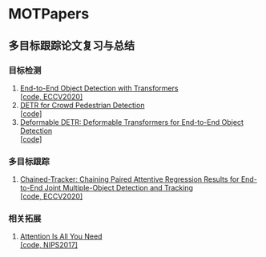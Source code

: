 # MOTPapers
## 多目标跟踪论文复习与总结

### 目标检测

1. [End-to-End Object Detection with Transformers](https://github.com/JunnHan/MOTPapers/issues/3)  
[[code, ECCV2020]](https://github.com/facebookresearch/detr)  
2. [DETR for Crowd Pedestrian Detection](https://github.com/JunnHan/MOTPapers/issues/4)  
[[code]](https://github.com/Hatmm/PED-DETR-for-Pedestrian-Detection)  
3. [Deformable DETR: Deformable Transformers for End-to-End Object Detection](https://github.com/JunnHan/MOTPapers/issues/5)  
[[code]](https://github.com/fundamentalvision/Deformable-DETR)  

### 多目标跟踪

1. [Chained-Tracker: Chaining Paired Attentive Regression Results for End-to-End Joint Multiple-Object Detection and Tracking](https://github.com/JunnHan/MOTPapers/issues/1)  
[[code, ECCV2020]](https://github.com/pjl1995/CTracker)  

### 相关拓展

1. [Attention Is All You Need](https://github.com/JunnHan/MOTPapers/issues/2)  
[[code, NIPS2017]](https://github.com/jadore801120/attention-is-all-you-need-pytorch)  
